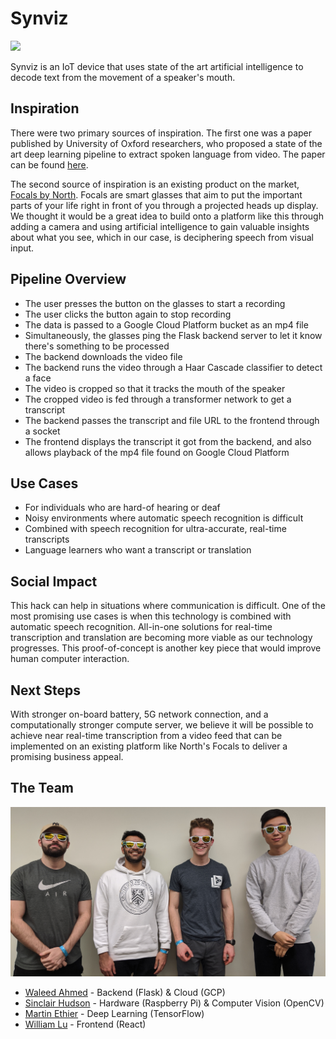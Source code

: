 # Synviz
![](images/prototype.jpg)

Synviz is an IoT device that uses state of the art artificial intelligence to decode text from the movement of a speaker's mouth.

## Inspiration
There were two primary sources of inspiration. The first one was a paper published by University of Oxford researchers, who proposed a state of the art deep learning pipeline to extract spoken language from video. The paper can be found [here](http://www.robots.ox.ac.uk/~vgg/publications/2018/Afouras18b/afouras18b.pdf).

The second source of inspiration is an existing product on the market, [Focals by North](https://www.bynorth.com/). Focals are smart glasses that aim to put the important parts of your life right in front of you through a projected heads up display. We thought it would be a great idea to build onto a platform like this through adding a camera and using artificial intelligence to gain valuable insights about what you see, which in our case, is deciphering speech from visual input.

## Pipeline Overview
* The user presses the button on the glasses to start a recording
* The user clicks the button again to stop recording
* The data is passed to a Google Cloud Platform bucket as an mp4 file
* Simultaneously, the glasses ping the Flask backend server to let it know there's something to be processed
* The backend downloads the video file
* The backend runs the video through a Haar Cascade classifier to detect a face
* The video is cropped so that it tracks the mouth of the speaker
* The cropped video is fed through a transformer network to get a transcript
* The backend passes the transcript and file URL to the frontend through a socket
* The frontend displays the transcript it got from the backend, and also allows playback of the
mp4 file found on Google Cloud Platform

## Use Cases
* For individuals who are hard-of hearing or deaf
* Noisy environments where automatic speech recognition is difficult
* Combined with speech recognition for ultra-accurate, real-time transcripts
* Language learners who want a transcript or translation

## Social Impact
This hack can help in situations where communication is difficult. One of the most promising use cases is when
this technology is combined with automatic speech recognition. All-in-one solutions for real-time transcription and translation
are becoming more viable as our technology progresses.
This proof-of-concept is another key piece that would
improve human computer interaction.

## Next Steps
With stronger on-board battery, 5G network connection, and a computationally stronger compute server, we believe it will be possible to achieve near real-time transcription from a video feed that can be implemented on an existing platform like North's Focals to deliver a promising business appeal.

## The Team
![](images/team_photo.jpg)
* [Waleed Ahmed](https://github.com/w29ahmed) - Backend (Flask) & Cloud (GCP)
* [Sinclair Hudson](https://github.com/SinclairHudson) - Hardware (Raspberry Pi) & Computer Vision (OpenCV)
* [Martin Ethier](https://github.com/MartinEthier) - Deep Learning (TensorFlow)
* [William Lu](https://github.com/WillyumLu) - Frontend (React)